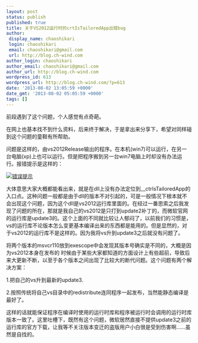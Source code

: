 ```yaml
---
layout: post
status: publish
published: true
title: 关于VS2012运行时的crtIsTailoredApp出错bug
author:
 display_name: chaoshikari
 login: chaoshikari
 email: chaoshikari@gmail.com
 url: http://blog.ch-wind.com
author_login: chaoshikari
author_email: chaoshikari@gmail.com
author_url: http://blog.ch-wind.com
wordpress_id: 613
wordpress_url: http://blog.ch-wind.com/?p=613
date: '2013-08-02 13:05:59 +0000'
date_gmt: '2013-08-02 05:05:59 +0000'
tags: []
---
```

前段遇到了这个问题，个人感觉有点奇葩。


在网上也基本找不到什么资料，后来终于解决，于是拿出来分享下，希望对同样碰到这个问题的童鞋有所帮助。


问题是这样的，由vs2012Release输出的程序。在本机(win7)可以运行，在另一台电脑(xp)上也可以运行。但是把程序搬到另一台win7电脑上时却没有办法运行。报错提示是这样的：


[![错误提示](https://blog.ch-wind.com/wp-content/uploads/2013/08/201308021255441-300x129.jpg)](https://blog.ch-wind.com/wp-content/uploads/2013/08/201308021255441.jpg)


大体意思大家大概都能看出来，就是在dll上没有办法定位到__ctrIsTailoredApp的入口点。这种问题一般都是由于dll的版本不对引起的，可是一般情况下根本就不会出现这个问题，因为这个dll是vs2012运行库里面的。在经过一番思索之后我发现了问题的所在，那就是我自己的vs2012是只打到update2补丁的，而微软官网的运行库是update3的。这个上面的不同就比较让人郁闷了，以前我们的习惯是，vs的运行库不论版本怎么变更基本编译出来的东西都是能用的。但是显然的，对于vs2012的运行库不是这样的。因为我将vs升到update3之后就没有问题了。


将两个版本的msvcr110放到exescope中会发现其版本号确实是不同的，大概是因为vs2012本身在发布的 时候由于某些大家都知道的方面设计上有些超前，导致后来大更新不断，以至于各个版本之间出现了比较大的断代问题。这个问题有两个解决方案：


1.把自己的vs升到最新的update3.


2.按照传统将自己vs目录中的redistribute连同程序一起发布，当然能静态编译是最好了。


这样的话就能保证程序在编译时使用的运行时库和程序被运行时会调用的运行时库版本一致了。这里吐槽下，既然有这个问题，微软居然直接不提供update3之前的运行库的官方下载，让我等不关注版本变迁的盗版用户小白很是受到伤害啊……虽然是自找的。


